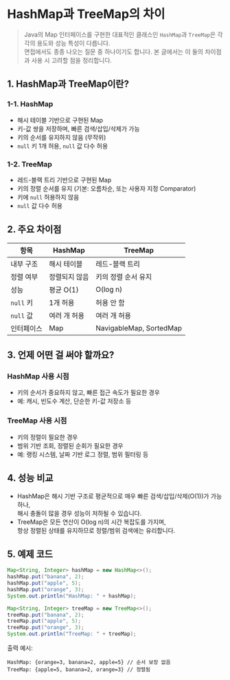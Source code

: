 # HashMap과 TreeMap의 차이

> Java의 Map 인터페이스를 구현한 대표적인 클래스인 `HashMap`과 `TreeMap`은 각각의 용도와 성능 특성이 다릅니다.  
> 면접에서도 종종 나오는 질문 중 하나이기도 합니다.
> 본 글에서는 이 둘의 차이점과 사용 시 고려할 점을 정리합니다.  

## 1. HashMap과 TreeMap이란?

### 1-1. HashMap

* 해시 테이블 기반으로 구현된 Map
* 키-값 쌍을 저장하며, 빠른 검색/삽입/삭제가 가능
* 키의 순서를 유지하지 않음 (무작위)
* `null` 키 1개 허용, `null` 값 다수 허용

### 1-2. TreeMap

* 레드-블랙 트리 기반으로 구현된 Map
* 키의 정렬 순서를 유지 (기본: 오름차순, 또는 사용자 지정 Comparator)
* 키에 `null` 허용하지 않음
* `null` 값 다수 허용

## 2. 주요 차이점

| 항목       | HashMap | TreeMap                 |
| -------- | ------- | ----------------------- |
| 내부 구조    | 해시 테이블  | 레드-블랙 트리                |
| 정렬 여부    | 정렬되지 않음 | 키의 정렬 순서 유지             |
| 성능       | 평균 O(1) | O(log n)                |
| `null` 키 | 1개 허용   | 허용 안 함                  |
| `null` 값 | 여러 개 허용 | 여러 개 허용                 |
| 인터페이스    | Map     | NavigableMap, SortedMap |

## 3. 언제 어떤 걸 써야 할까요?

### HashMap 사용 시점

* 키의 순서가 중요하지 않고, 빠른 접근 속도가 필요한 경우
* 예: 캐시, 빈도수 계산, 단순한 키-값 저장소 등

### TreeMap 사용 시점

* 키의 정렬이 필요한 경우
* 범위 기반 조회, 정렬된 순회가 필요한 경우
* 예: 랭킹 시스템, 날짜 기반 로그 정렬, 범위 필터링 등

## 4. 성능 비교

* HashMap은 해시 기반 구조로 평균적으로 매우 빠른 검색/삽입/삭제(O(1))가 가능하나,  
해시 충돌이 많을 경우 성능이 저하될 수 있습니다.
* TreeMap은 모든 연산이 O(log n)의 시간 복잡도를 가지며,  
항상 정렬된 상태를 유지하므로 정렬/범위 검색에는 유리합니다.

## 5. 예제 코드

```java
Map<String, Integer> hashMap = new HashMap<>();
hashMap.put("banana", 2);
hashMap.put("apple", 5);
hashMap.put("orange", 3);
System.out.println("HashMap: " + hashMap);

Map<String, Integer> treeMap = new TreeMap<>();
treeMap.put("banana", 2);
treeMap.put("apple", 5);
treeMap.put("orange", 3);
System.out.println("TreeMap: " + treeMap);
```

출력 예시:

```
HashMap: {orange=3, banana=2, apple=5} // 순서 보장 없음
TreeMap: {apple=5, banana=2, orange=3} // 정렬됨
```
